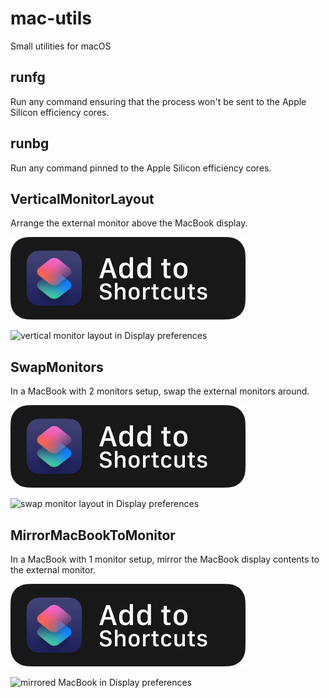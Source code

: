 # mac-utils

Small utilities for macOS

## runfg

Run any command ensuring that the process won't be sent to the Apple Silicon efficiency cores.

## runbg

Run any command pinned to the Apple Silicon efficiency cores.

## VerticalMonitorLayout

Arrange the external monitor above the MacBook display.

[![add to shortcuts button](img/add-to-shortcuts.svg)](https://www.icloud.com/shortcuts/05d718d1f6c24c1493a73f539ddd12a9)

![vertical monitor layout in Display preferences](https://files.alinpanaitiu.com/vertical-monitor-layout.png)

## SwapMonitors

In a MacBook with 2 monitors setup, swap the external monitors around.

[![add to shortcuts button](img/add-to-shortcuts.svg)](https://www.icloud.com/shortcuts/978a013fe3e44767ac6e4a464dbdd4ee)

![swap monitor layout in Display preferences](https://files.alinpanaitiu.com/swap-monitor-layout.png)

## MirrorMacBookToMonitor

In a MacBook with 1 monitor setup, mirror the MacBook display contents to the external monitor.

[![add to shortcuts button](img/add-to-shortcuts.svg)](https://www.icloud.com/shortcuts/93b2496bd03b4c21886e2322409240cb)

![mirrored MacBook in Display preferences](https://files.alinpanaitiu.com/mirror-macbook-to-monitor.png)
